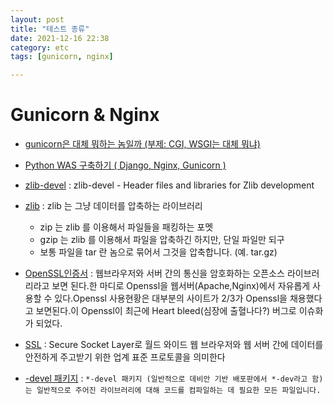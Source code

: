 ```yaml
---
layout: post
title: "테스트 종류"
date: 2021-12-16 22:38
category: etc
tags: [gunicorn, nginx]

---
```


# Gunicorn & Nginx

- [gunicorn은 대체 뭐하는 놈일까 (부제: CGI, WSGI는 대체 뭐냐)](https://this-programmer.tistory.com/entry/gunicorn%EC%9D%80-%EB%8C%80%EC%B2%B4-%EB%AD%90%ED%95%98%EB%8A%94-%EB%86%88%EC%9D%BC%EA%B9%8C-%EB%B6%80%EC%A0%9C-CGI-WSGI%EB%8A%94-%EB%8C%80%EC%B2%B4-%EB%AD%90%EB%83%90)

- [Python WAS 구축하기 ( Django, Nginx, Gunicorn )](http://dveamer.github.io/backend/PythonWAS.html)
- [zlib-devel](http://ftp.riken.jp/Linux/cern/centos/7/updates/x86_64/repoview/zlib-devel.html#:~:text=Description%3A,zlib%20compression%20and%20decompression%20library.) : zlib-devel - Header files and libraries for Zlib development
- [zlib](https://www.gpgstudy.com/forum/viewtopic.php?t=14816) : zlib 는 그냥 데이터를 압축하는 라이브러리
  - zip 는 zlib 를 이용해서 파일들을 패킹하는 포멧
  - gzip 는 zlib 를 이용해서 파일을 압축하긴 하지만, 단일 파일만 되구
  - 보통 파일을 tar 란 놈으로 묶어서 그것을 압축합니다. (예. tar.gz)
- [OpenSSL인증서](https://brownbears.tistory.com/232) : 웹브라우저와 서버 간의 통신을 암호화하는 오픈소스 라이브러리라고 보면 된다.한 마디로 Openssl을 웹서버(Apache,Nginx)에서 자유롭게 사용할 수 있다.Openssl 사용현황은 대부분의 사이트가 2/3가 Openssl을 채용했다고 보면된다.이 Openssl이 최근에 Heart bleed(심장에 출혈나다?) 버그로 이슈화가 되었다.

- [SSL](https://blog.naver.com/ysw1130/120211395594) : Secure Socket Layer로 월드 와이드 웹 브라우저와 웹 서버 간에 데이터를 안전하게 주고받기 위한 업계 표준 프로토콜을 의미한다

- [-devel 패키지](https://pythonq.com/so/c/1904039) : `*-devel 패키지 (일반적으로 데비안 기반 배포판에서 *-dev라고 함)는 일반적으로 주어진 라이브러리에 대해 코드를 컴파일하는 데 필요한 모든 파일입니다.`